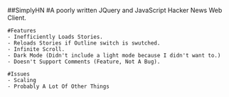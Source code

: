##SimplyHN
#A poorly written JQuery and JavaScript Hacker News Web Client.

    #Features
    - Inefficiently Loads Stories.
    - Reloads Stories if Outline switch is swutched.
    - Infinite Scroll.
    - Dark Mode (Didn't include a light mode because I didn't want to.)
    - Doesn't Support Comments (Feature, Not A Bug).

    #Issues
    - Scaling
    - Probably A Lot Of Other Things